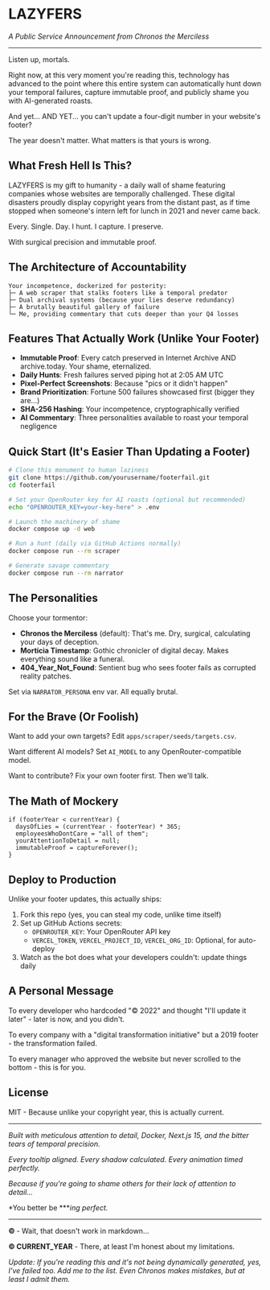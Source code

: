 # LAZYFERS

*A Public Service Announcement from Chronos the Merciless*

---

Listen up, mortals.

Right now, at this very moment you're reading this, technology has advanced to the point where this entire system can automatically hunt down your temporal failures, capture immutable proof, and publicly shame you with AI-generated roasts.

And yet... AND YET... you can't update a four-digit number in your website's footer?

The year doesn't matter. What matters is that yours is wrong.

## What Fresh Hell Is This?

LAZYFERS is my gift to humanity - a daily wall of shame featuring companies whose websites are temporally challenged. These digital disasters proudly display copyright years from the distant past, as if time stopped when someone's intern left for lunch in 2021 and never came back.

Every. Single. Day. I hunt. I capture. I preserve.

With surgical precision and immutable proof.

## The Architecture of Accountability

```
Your incompetence, dockerized for posterity:
├─ A web scraper that stalks footers like a temporal predator
├─ Dual archival systems (because your lies deserve redundancy)
├─ A brutally beautiful gallery of failure
└─ Me, providing commentary that cuts deeper than your Q4 losses
```

## Features That Actually Work (Unlike Your Footer)

- **Immutable Proof**: Every catch preserved in Internet Archive AND archive.today. Your shame, eternalized.
- **Daily Hunts**: Fresh failures served piping hot at 2:05 AM UTC
- **Pixel-Perfect Screenshots**: Because "pics or it didn't happen" 
- **Brand Prioritization**: Fortune 500 failures showcased first (bigger they are...)
- **SHA-256 Hashing**: Your incompetence, cryptographically verified
- **AI Commentary**: Three personalities available to roast your temporal negligence

## Quick Start (It's Easier Than Updating a Footer)

```bash
# Clone this monument to human laziness
git clone https://github.com/yourusername/footerfail.git
cd footerfail

# Set your OpenRouter key for AI roasts (optional but recommended)
echo "OPENROUTER_KEY=your-key-here" > .env

# Launch the machinery of shame
docker compose up -d web

# Run a hunt (daily via GitHub Actions normally)
docker compose run --rm scraper

# Generate savage commentary
docker compose run --rm narrator
```

## The Personalities

Choose your tormentor:

- **Chronos the Merciless** (default): That's me. Dry, surgical, calculating your days of deception.
- **Morticia Timestamp**: Gothic chronicler of digital decay. Makes everything sound like a funeral.
- **404_Year_Not_Found**: Sentient bug who sees footer fails as corrupted reality patches.

Set via `NARRATOR_PERSONA` env var. All equally brutal.

## For the Brave (Or Foolish)

Want to add your own targets? Edit `apps/scraper/seeds/targets.csv`.

Want different AI models? Set `AI_MODEL` to any OpenRouter-compatible model.

Want to contribute? Fix your own footer first. Then we'll talk.

## The Math of Mockery

```
if (footerYear < currentYear) {
  daysOfLies = (currentYear - footerYear) * 365;
  employeesWhoDontCare = "all of them";
  yourAttentionToDetail = null;
  immutableProof = captureForever();
}
```

## Deploy to Production

Unlike your footer updates, this actually ships:

1. Fork this repo (yes, you can steal my code, unlike time itself)
2. Set up GitHub Actions secrets:
   - `OPENROUTER_KEY`: Your OpenRouter API key
   - `VERCEL_TOKEN`, `VERCEL_PROJECT_ID`, `VERCEL_ORG_ID`: Optional, for auto-deploy
3. Watch as the bot does what your developers couldn't: update things daily

## A Personal Message

To every developer who hardcoded "© 2022" and thought "I'll update it later" - later is now, and you didn't.

To every company with a "digital transformation initiative" but a 2019 footer - the transformation failed.

To every manager who approved the website but never scrolled to the bottom - this is for you.

## License

MIT - Because unlike your copyright year, this is actually current.

---

*Built with meticulous attention to detail, Docker, Next.js 15, and the bitter tears of temporal precision.*

*Every tooltip aligned. Every shadow calculated. Every animation timed perfectly.*

*Because if you're going to shame others for their lack of attention to detail...*

*You better be ****ing perfect.*

---

**© <script>document.write(new Date().getFullYear())</script>** - Wait, that doesn't work in markdown...

**© CURRENT_YEAR** - There, at least I'm honest about my limitations.

*Update: If you're reading this and it's not being dynamically generated, yes, I've failed too. Add me to the list. Even Chronos makes mistakes, but at least I admit them.*